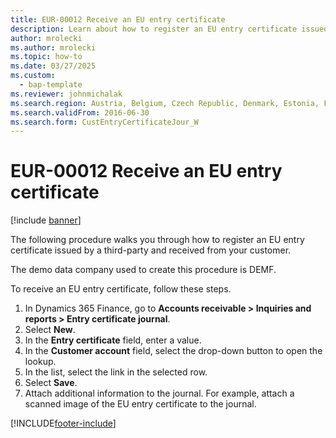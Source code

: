 ```yaml
--- 
title: EUR-00012 Receive an EU entry certificate
description: Learn about how to register an EU entry certificate issued by a third-party and received from your customer with Microsoft Dynamics 365 Finance. 
author: mrolecki
ms.author: mrolecki
ms.topic: how-to
ms.date: 03/27/2025
ms.custom: 
  - bap-template
ms.reviewer: johnmichalak 
ms.search.region: Austria, Belgium, Czech Republic, Denmark, Estonia, Finland, France, Germany, Hungary, Ireland, Italy, Latvia, Lithuania, Netherlands, Poland, Spain, Sweden, United Kingdom
ms.search.validFrom: 2016-06-30
ms.search.form: CustEntryCertificateJour_W
---
```


# EUR-00012 Receive an EU entry certificate

[!include [banner](../../includes/banner.md)]

The following procedure walks you through how to register an EU entry certificate issued by a third-party and received from your customer.

The demo data company used to create this procedure is DEMF.

To receive an EU entry certificate, follow these steps.

1. In Dynamics 365 Finance, go to **Accounts receivable \> Inquiries and reports \> Entry certificate journal**.
1. Select **New**.
1. In the **Entry certificate** field, enter a value.
1. In the **Customer account** field, select the drop-down button to open the lookup.
1. In the list, select the link in the selected row.
1. Select **Save**.
1. Attach additional information to the journal. For example, attach a scanned image of the EU entry certificate to the journal.  



[!INCLUDE[footer-include](../../../includes/footer-banner.md)]
